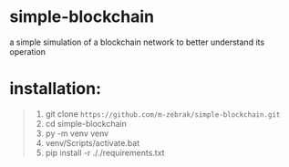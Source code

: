 # simple-blockchain
a simple simulation of a blockchain network to better understand its operation

# installation:
 > 1. git clone `https://github.com/m-zebrak/simple-blockchain.git`
 > 2. cd simple-blockchain
 > 3. py -m venv venv
 > 4. venv/Scripts/activate.bat
 > 5. pip install -r ././requirements.txt
